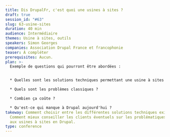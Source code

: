 ```yaml
---
title: Dis DrupalFr, c'est quoi une usines à sites ?
draft: true
session_id: "#63"
slug: 63-usine-sites
duration: 40 min
audience: Intermédiaire
themes: Usine à sites, outils
speakers: Simon Georges
companies: Association Drupal France et francophonie
teaser: À compléter
prerequisites: Aucun.
plan: >-
  Exemple de questions qui pourront être abordées :


  * Quelles sont les solutions techniques permettant une usine à sites en Drupal ?

  * Quels sont les problèmes classiques ?

  * Combien ça coûte ?

  * Qu'est-ce qui manque à Drupal aujourd'hui ?
takeway: Comment choisir entre les différentes solutions techniques existantes.
  Comment mieux conseiller les clients éventuels sur les problématiques liées
  aux usines à sites en Drupal.
type: conference
---
```

